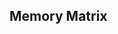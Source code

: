 ## **Memory Matrix**

<!--

arrow right (play next)

// Interface
logo
Settings
next btn
level form, decrease level, increase level

// Settings
Difficulty: hard 400ms; medium 600ms; easy 800ms;
Cursor: anti-cheat;

// Theme
default light, dark, cyber

Client Storage:
// localStorage.setItem('settings', JSON.stringify(object));
// localStorage.clear();
// save level
// save theme
// save quad color

alternative field:
random field rotate 90 (3x8 or 8x3)

-->
